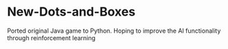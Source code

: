 # New-Dots-and-Boxes
Ported original Java game to Python. Hoping to improve the AI functionality through reinforcement learning
